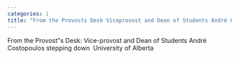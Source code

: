 ```yaml
---
categories: i
title: "From the Provosts Desk Viceprovost and Dean of Students André Costopoulos stepping down  University of Alberta"
---
```

From the Provost"s Desk: Vice-provost and Dean of Students André Costopoulos stepping down&nbsp;&nbsp;University of Alberta